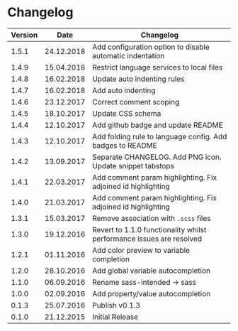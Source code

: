 # Changelog

| Version | Date | Changelog |
| ------- | -------- | ------ |
| 1.5.1 | 24.12.2018 | Add configuration option to disable automatic indentation |
| 1.4.9 | 15.04.2018 | Restrict language services to local files |
| 1.4.8 | 16.02.2018 | Update auto indenting rules |
| 1.4.7 | 16.02.2018 | Add auto indenting |
| 1.4.6 | 23.12.2017 | Correct comment scoping |
| 1.4.5 | 18.10.2017 | Update CSS schema |
| 1.4.4 | 12.10.2017 | Add github badge and update README |
| 1.4.3 | 12.10.2017 | Add folding rule to language config. Add badges to README |
| 1.4.2 | 13.09.2017 | Separate CHANGELOG. Add PNG icon. Update snippet tabstops |
| 1.4.1 | 22.03.2017 | Add comment param highlighting. Fix adjoined id highlighting |
| 1.4.0 | 21.03.2017 | Add comment param highlighting. Fix adjoined id highlighting |
| 1.3.1 | 15.03.2017 | Remove association with `.scss` files |
| 1.3.0 | 19.12.2016 | Revert to 1.1.0 functionality whilst performance issues are resolved |
| 1.2.1 | 01.11.2016 | Add color preview to variable completion |
| 1.2.0 | 28.10.2016 | Add global variable autocompletion |
| 1.1.0 | 06.09.2016 | Rename sass-intended -> sass |
| 1.0.0 | 02.09.2016 | Add property/value autocompletion |
| 0.1.3 | 25.07.2016 | Publish v0.1.3 |
| 0.1.0 | 21.12.2015 | Initial Release |
